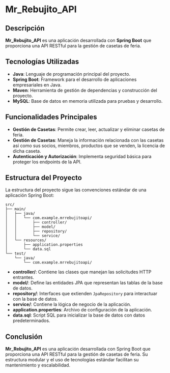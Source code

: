 # Mr\_Rebujito\_API

## Descripción

**Mr\_Rebujito\_API** es una aplicación desarrollada con **Spring Boot** que proporciona una API RESTful para la gestión de casetas de feria.

## Tecnologías Utilizadas

- **Java**: Lenguaje de programación principal del proyecto.
- **Spring Boot**: Framework para el desarrollo de aplicaciones empresariales en Java.
- **Maven**: Herramienta de gestión de dependencias y construcción del proyecto.
- **MySQL**: Base de datos en memoria utilizada para pruebas y desarrollo.

## Funcionalidades Principales

- **Gestión de Casetas**: Permite crear, leer, actualizar y eliminar casetas de feria.
- **Gestión de Casetas**: Maneja la información relacionada con las casetas así como sus socios, miembros, productos que se venden, la licencia de dicha caseta.
- **Autenticación y Autorización**: Implementa seguridad básica para proteger los endpoints de la API.

## Estructura del Proyecto

La estructura del proyecto sigue las convenciones estándar de una aplicación Spring Boot:

```
src/
├── main/
│   ├── java/
│   │   └── com.example.mrrebujitoapi/
│   │       ├── controller/
│   │       ├── model/
│   │       ├── repository/
│   │       └── service/
│   └── resources/
│       ├── application.properties
│       └── data.sql
└── test/
    └── java/
        └── com.example.mrrebujitoapi/
```

- **controller/**: Contiene las clases que manejan las solicitudes HTTP entrantes.
- **model/**: Define las entidades JPA que representan las tablas de la base de datos.
- **repository/**: Interfaces que extienden `JpaRepository` para interactuar con la base de datos.
- **service/**: Contiene la lógica de negocio de la aplicación.
- **application.properties**: Archivo de configuración de la aplicación.
- **data.sql**: Script SQL para inicializar la base de datos con datos predeterminados.

## Conclusión

**Mr\_Rebujito\_API** es una aplicación desarrollada con Spring Boot que proporciona una API RESTful para la gestión de casetas de feria. Su estructura modular y el uso de tecnologías estándar facilitan su mantenimiento y escalabilidad.


